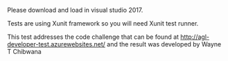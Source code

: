 Please download and load in visual studio 2017.

Tests are using Xunit framework so you will need Xunit test runner.

This test addresses the code challenge that can be found at http://agl-developer-test.azurewebsites.net/ and the result was developed by Wayne T Chibwana
